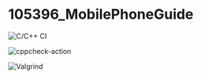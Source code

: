 # 105396_MobilePhoneGuide

![C/C++ CI](https://github.com/99003183/MobilePhoneGuide/workflows/C/C++%20CI/badge.svg)

![cppcheck-action](https://github.com/99003183/MobilePhoneGuide/workflows/cppcheck-action/badge.svg)

![Valgrind](https://github.com/99003183/MobilePhoneGuide/workflows/cppcheck-action/badge.svg)
